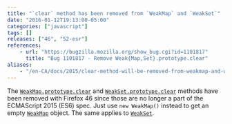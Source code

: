 ```yaml
---
title: "`clear` method has been removed from `WeakMap` and `WeakSet`"
date: "2016-01-12T19:13:00-05:00"
categories: ["javascript"]
tags: []
releases: ["46", "52-esr"]
references:
    - url: "https://bugzilla.mozilla.org/show_bug.cgi?id=1101817"
      title: "Bug 1101817 - Remove Weak{Map,Set}.prototype.clear"
aliases:
    - "/en-CA/docs/2015/clear-method-will-be-removed-from-weakmap-and-weakset/"
---
```

The [`WeakMap.prototype.clear`](https://developer.mozilla.org/docs/Web/JavaScript/Reference/Global_Objects/WeakMap/clear) and [`WeakSet.prototype.clear`](https://developer.mozilla.org/docs/Web/JavaScript/Reference/Global_Objects/WeakSet/clear) methods have been removed with Firefox 46 since those are no longer a part of the ECMAScript 2015 (ES6) spec. Just use `new WeakMap()` instead to get an empty [`WeakMap`](https://developer.mozilla.org/docs/Web/JavaScript/Reference/Global_Objects/WeakMap) object. The same applies to [`WeakSet`](https://developer.mozilla.org/docs/Web/JavaScript/Reference/Global_Objects/WeakSet).

